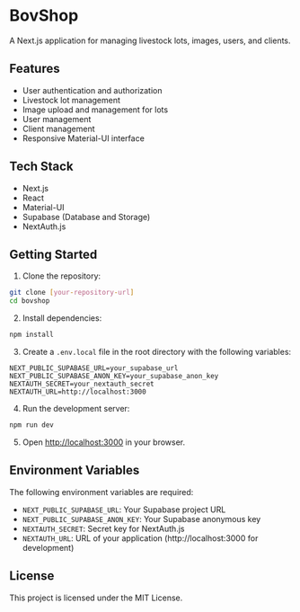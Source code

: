 # BovShop

A Next.js application for managing livestock lots, images, users, and clients.

## Features

- User authentication and authorization
- Livestock lot management
- Image upload and management for lots
- User management
- Client management
- Responsive Material-UI interface

## Tech Stack

- Next.js
- React
- Material-UI
- Supabase (Database and Storage)
- NextAuth.js

## Getting Started

1. Clone the repository:
```bash
git clone [your-repository-url]
cd bovshop
```

2. Install dependencies:
```bash
npm install
```

3. Create a `.env.local` file in the root directory with the following variables:
```
NEXT_PUBLIC_SUPABASE_URL=your_supabase_url
NEXT_PUBLIC_SUPABASE_ANON_KEY=your_supabase_anon_key
NEXTAUTH_SECRET=your_nextauth_secret
NEXTAUTH_URL=http://localhost:3000
```

4. Run the development server:
```bash
npm run dev
```

5. Open [http://localhost:3000](http://localhost:3000) in your browser.

## Environment Variables

The following environment variables are required:

- `NEXT_PUBLIC_SUPABASE_URL`: Your Supabase project URL
- `NEXT_PUBLIC_SUPABASE_ANON_KEY`: Your Supabase anonymous key
- `NEXTAUTH_SECRET`: Secret key for NextAuth.js
- `NEXTAUTH_URL`: URL of your application (http://localhost:3000 for development)

## License

This project is licensed under the MIT License. 